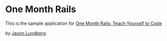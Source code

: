 # One Month Rails

This is the sample application for
[One Month Rails: Teach Yourself to Code](http://onemonthrails.com)

by [Jason Lundberg](http://www.jrlundberg.com/)
